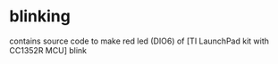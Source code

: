 # blinking
contains source code to make red led (DIO6) of [TI LaunchPad kit with CC1352R MCU] blink
